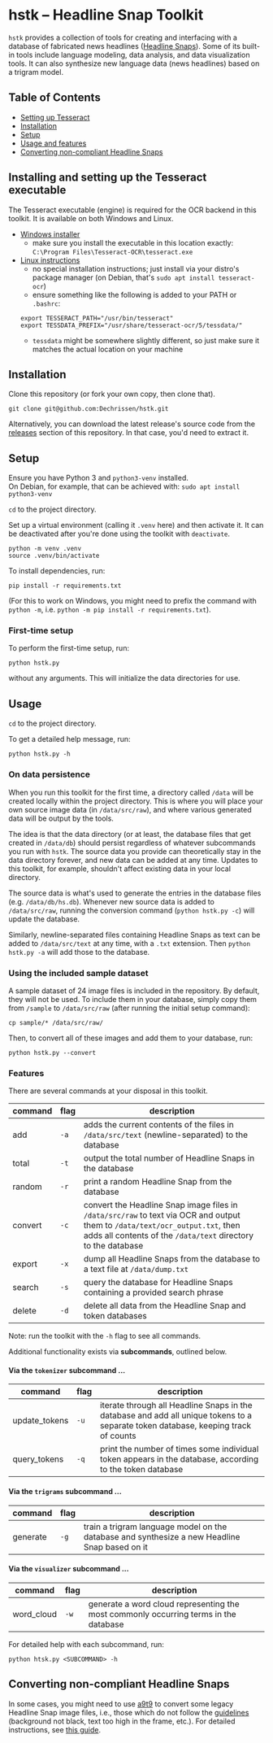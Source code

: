 # hstk – Headline Snap Toolkit

`hstk` provides a collection of tools for creating and interfacing with a database of fabricated news headlines ([Headline Snaps](./assets/WHAT.md)). Some of its built-in tools include language modeling, data analysis, and data visualization tools. It can also synthesize new language data (news headlines) based on a trigram model.

## Table of Contents

- [Setting up Tesseract](#installing-and-setting-up-the-tesseract-executable)
- [Installation](#installation)
- [Setup](#setup)
- [Usage and features](#usage)
- [Converting non-compliant Headline Snaps](#converting-non-compliant-headline-snaps)


## Installing and setting up the Tesseract executable

The Tesseract executable (engine) is required for the OCR backend in this toolkit. It is available on both Windows and Linux.
- [Windows installer](https://github.com/UB-Mannheim/tesseract/wiki)
    - make sure you install the executable in this location exactly: `C:\Program Files\Tesseract-OCR\tesseract.exe`
- [Linux instructions](https://tesseract-ocr.github.io/tessdoc/Installation.html)
    - no special installation instructions; just install via your distro's package manager (on Debian, that's `sudo apt install tesseract-ocr`)
    - ensure something like the following is added to your PATH or `.bashrc`:
    ```
    export TESSERACT_PATH="/usr/bin/tesseract"
    export TESSDATA_PREFIX="/usr/share/tesseract-ocr/5/tessdata/"
    ```
    - `tessdata` might be somewhere slightly different, so just make sure it matches the actual location on your machine

## Installation                                                                                                 
Clone this repository (or fork your own copy, then clone that).

```
git clone git@github.com:Dechrissen/hstk.git
```

Alternatively, you can download the latest release's source code from the [releases](https://github.com/Dechrissen/hstk/releases) section of this repository. In that case, you'd need to extract it.

## Setup

Ensure you have Python 3 and `python3-venv` installed.  
On Debian, for example, that can be achieved with: `sudo apt install python3-venv`

`cd` to the project directory.

Set up a virtual environment (calling it `.venv` here) and then activate it. It can be deactivated after you're done using the toolkit with `deactivate`.

```
python -m venv .venv
source .venv/bin/activate
```

To install dependencies, run:

```
pip install -r requirements.txt
```

(For this to work on Windows, you might need to prefix the command with `python -m`, i.e. `python -m pip install -r requirements.txt`).

### First-time setup
To perform the first-time setup, run:
```
python hstk.py
```
without any arguments. This will initialize the data directories for use.


## Usage

`cd` to the project directory.

To get a detailed help message, run:

```
python hstk.py -h
```

### On data persistence

When you run this toolkit for the first time, a directory called `/data` will be created locally within the project directory. This is where you will place your own source image data (in `/data/src/raw`), and where various generated data will be output by the tools.

The idea is that the data directory (or at least, the database files that get created in `/data/db`) should persist regardless of whatever subcommands you run with `hstk`. The source data you provide can theoretically stay in the data directory forever, and new data can be added at any time. Updates to this toolkit, for example, shouldn't affect existing data in your local directory.

The source data is what's used to generate the entries in the database files (e.g. `/data/db/hs.db`). Whenever new source data is added to `/data/src/raw`, running the conversion command (`python hstk.py -c`) will update the database.

Similarly, newline-separated files containing Headline Snaps as text can be added to `/data/src/text` at any time, with a `.txt` extension. Then `python hstk.py -a` will add those to the database.

### Using the included sample dataset

A sample dataset of 24 image files is included in the repository. By default, they will not be used. To include them in your database, simply copy them from `/sample` to `/data/src/raw` (after running the initial setup command):
```
cp sample/* /data/src/raw/
```
Then, to convert all of these images and add them to your database, run:
```
python hstk.py --convert
```

### Features

There are several commands at your disposal in this toolkit.

command | flag | description
--- | --- | ---
add | `-a` | adds the current contents of the files in `/data/src/text` (newline-separated) to the database
total | `-t` | output the total number of Headline Snaps in the database
random | `-r` | print a random Headline Snap from the database
convert | `-c` | convert the Headline Snap image files in `/data/src/raw` to text via OCR and output them to `/data/text/ocr_output.txt`, then adds all contents of the `/data/text` directory to the database
export | `-x` | dump all Headline Snaps from the database to a text file at `/data/dump.txt`
search | `-s` | query the database for Headline Snaps containing a provided search phrase
delete | `-d` | delete all data from the Headline Snap and token databases

Note: run the toolkit with the `-h` flag to see all commands.

Additional functionality exists via **subcommands**, outlined below.

#### Via the `tokenizer` subcommand ...
command | flag | description
--- | --- | ---
update_tokens | `-u` | iterate through all Headline Snaps in the database and add all unique tokens to a separate token database, keeping track of counts
query_tokens | `-q` | print the number of times some individual token appears in the database, according to the token database

#### Via the `trigrams` subcommand ...
command | flag | description
--- | --- | ---
generate | `-g` | train a trigram language model on the database and synthesize a new Headline Snap based on it

#### Via the `visualizer` subcommand ...
command | flag | description
--- | --- | ---
word_cloud | `-w` | generate a word cloud representing the most commonly occurring terms in the database

For detailed help with each subcommand, run:

```
python htsk.py <SUBCOMMAND> -h
```

## Converting non-compliant Headline Snaps

In some cases, you might need to use [a9t9](https://github.com/A9T9/Free-OCR-Software) to convert some legacy Headline Snap image files, i.e., those which do not follow the [guidelines](./assets/GUIDELINES.md) (background not black, text too high in the frame, etc.). For detailed instructions, see [this guide](./assets/LEGACY_CONVERSION.md).



